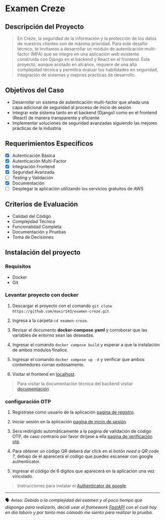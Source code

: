 # Examen Creze

## Descripción del Proyecto

> En Creze, la seguridad de la información y la protección de los datos de nuestros clientes son de
> máxima prioridad. Para este desafío técnico, te invitamos a desarrollar un módulo de autenticación
> multi-factor (MFA) que se integre en una aplicación web existente construida con Django en el
> backend y React en el frontend. Este proyecto, aunque acotado en alcance, requiere de una alta
> complejidad técnica y permitirá evaluar tus habilidades en seguridad, integración de sistemas y
> mejores prácticas de desarrollo.

## Objetivos del Caso

- Desarrollar un sistema de autenticación multi-factor que añada una capa adicional de
  seguridad al proceso de inicio de sesión
- Integrar este sistema tanto en el backend (Django) como en el frontend (React) de manera
  transparente y eficiente
- Implementar soluciones de seguridad avanzadas siguiendo las mejores prácticas de la
  industria

## Requerimientos Específicos

- [x] Autenticación Básica
- [x] Autenticación Multi-Factor
- [x] Integración Frontend
- [x] Seguridad Avanzada
- [ ] Testing y Validación
- [x] Documentación
- [ ] Desplegar la aplicación utilizando los servicios gratuitos de AWS

## Criterios de Evaluación

- Calidad del Código
- Complejidad Técnica
- Funcionalidad Completa
- Documentación y Pruebas
- Toma de Decisiones

## Instalación del proyecto

### Requisitos

- Docker
- Git

### Levantar proyecto con docker

1. Descargar el proyecto con el comando `git clone https://github.com/maxir143/examen-creze.git`.

2. Ingresa a la carpeta `cd examen-creze`.

3. Revisar el documento **docker-compose.yaml** y corroborar que las variables de entorno sean las deseadas.

4. Ingresar el comando `docker compose build` y esperar a que la instalación de ambos módulos finalice.

5. Ingresar el comando `docker compose up -d` y verificar que ambos contenedores corran exitosamente.

6. Visitar el frontend en [localhost](http://localhost:3005/).

> Para visitar la documentación técnica del backend visitar [documentación](http://localhost:3001/api/docs).

### configuración OTP

1. Registrase como usuario de la aplicación [pagina de registro](http://localhost:3005/sing-up).

2. Iniciar sesión en la aplicación [pagina de inicio de sesión](http://localhost:3005/login).

3. Sera redirigido automáticamente a la pagina de validación de código OTP, de caso contrario por favor diríjase a ella [pagina de verificación otp](http://localhost:3005/otp).

4. Para obtener un código QR deberá dar click en el botón _need a QR code ?_, debajo de el aparecerá el código que puedes escanear con google authenticator.

5. Ingresar el código de 6 dígitos que aparecerá en la aplicación una vez vinculado.

> Instrucciones para instalar el [Authenticator de google](https://support.google.com/accounts/answer/1066447?hl=es-419&co=GENIE.Platform%3DAndroid).

---

🗣️ Aviso:
_Debido a la complejidad del examen y al poco tiempo que dispongo para realizarlo, decidí usar el framework [FastAPI](https://fastapi.tiangolo.com/) con el cual hoy en dia laboro y por tanto mas cómodo me siento para realizar la prueba._
